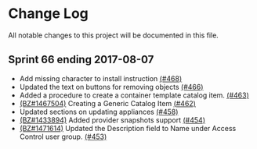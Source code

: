 # Change Log

All notable changes to this project will be documented in this file.

## Sprint 66 ending 2017-08-07
- Add missing character to install instruction [(#468)](https://github.com/ManageIQ/manageiq_docs/pull/468)
- Updated the text on buttons for removing objects [(#466)](https://github.com/ManageIQ/manageiq_docs/pull/466)
- Added a procedure to create a container template catalog item. [(#463)](https://github.com/ManageIQ/manageiq_docs/pull/463)
- [(BZ#1467504)](https://bugzilla.redhat.com/show_bug.cgi?id=1467504) Creating a Generic Catalog Item  [(#462)](https://github.com/ManageIQ/manageiq_docs/pull/462)
- Updated sections on updating appliances [(#458)](https://github.com/ManageIQ/manageiq_docs/pull/458)
- [(BZ#1433894)](https://bugzilla.redhat.com/show_bug.cgi?id=1433894) Added provider snapshots support [(#454)](https://github.com/ManageIQ/manageiq_docs/pull/454)
- [(BZ#1471614)](https://github.com/ManageIQ/manageiq_docs/pull/453) Updated the Description field to Name under Access Control user group. [(#453)](https://github.com/ManageIQ/manageiq_docs/pull/453)
